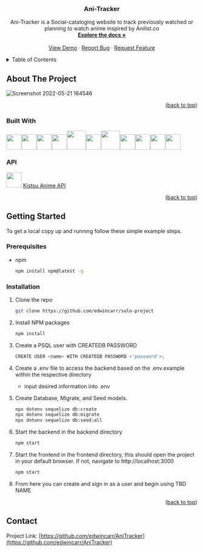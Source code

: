 <div id="top"></div>


<br />
<div align="center">

<h3 align="center">Ani-Tracker</h3>

  <p align="center">
    Ani-Tracker is a Social-cataloging website to track previously watched or planning to watch anime inspired by Anilist.co
    <br />
    <a href="https://github.com/edwincarr/AniTracker/wiki"><strong>Explore the docs »</strong></a>
    <br />
    <br />
    <a href="https://ani-tracker.herokuapp.com/">View Demo</a>
    ·
    <a href="https://github.com/edwincarr/AniTracker/issues">Report Bug</a>
    ·
    <a href="https://github.com/edwincarr/AniTracker/issues">Request Feature</a>
  </p>
</div>



<!-- TABLE OF CONTENTS -->
<details>
  <summary>Table of Contents</summary>
  <ol>
    <li>
      <a href="#about-the-project">About The Project</a>
      <ul>
        <li><a href="#built-with">Built With</a></li>
      </ul>
    </li>
    <li>
      <a href="#getting-started">Getting Started</a>
      <ul>
        <li><a href="#prerequisites">Prerequisites</a></li>
        <li><a href="#installation">Installation</a></li>
      </ul>
    </li>
    <li><a href="#contact">Contact</a></li>
  </ol>
</details>



<!-- ABOUT THE PROJECT -->
## About The Project

![Screenshot 2022-05-21 164546](https://user-images.githubusercontent.com/69633370/169668433-841c32af-0efb-4566-b03a-6c145978d369.png)

<p align="right">(<a href="#top">back to top</a>)</p>



### Built With
<img  src="https://cdn.jsdelivr.net/gh/devicons/devicon/icons/javascript/javascript-original.svg"  height=40/><img src="https://cdn.jsdelivr.net/gh/devicons/devicon/icons/react/react-original.svg" height=40/><img src="https://cdn.jsdelivr.net/gh/devicons/devicon/icons/redux/redux-original.svg" height=40/><img src="https://icongr.am/devicon/python-plain.svg?size=128&color=ffffff" height=40/><img src="https://icongr.am/devicon/docker-original.svg" height=50/><img  src="https://cdn.jsdelivr.net/gh/devicons/devicon/icons/postgresql/postgresql-original.svg"  height=40/><img src="https://cdn.jsdelivr.net/gh/devicons/devicon/icons/sqlalchemy/sqlalchemy-original.svg" height=50/><img  src="https://cdn.jsdelivr.net/gh/devicons/devicon/icons/flask/flask-original.svg"  height=40/><img  src="https://cdn.jsdelivr.net/gh/devicons/devicon/icons/css3/css3-original.svg"  height=40/><img  src="https://cdn.jsdelivr.net/gh/devicons/devicon/icons/html5/html5-original.svg"  height=40/><img  src="https://cdn.jsdelivr.net/gh/devicons/devicon/icons/git/git-original.svg"  height=40/>

### API

<img src="https://play-lh.googleusercontent.com/fJbHIg6QrqzVD18nUvHXDHA-l3X9FVz5qUNhESnKKRdCspaUnXt4L83eD7nnWZZyzw" height=40/>
<a href="https://kitsu.docs.apiary.io/#">Kistsu Anime API</a>

<p align="right">(<a href="#top">back to top</a>)</p>



<!-- GETTING STARTED -->
## Getting Started

To get a local copy up and running follow these simple example steps.

### Prerequisites

* npm
  ```sh
  npm install npm@latest -g
  ```

### Installation

1. Clone the repo
   ```sh
   git clone https://github.com/edwincarr/solo-project
   ```
2. Install NPM packages
   ```sh
   npm install
   ```
3. Create a PSQL user with CREATEDB PASSWORD
   ```js
   CREATE USER <name> WITH CREATEDB PASSWORD <'password'>;
   ```
   
4. Create a .env file to access the backend based on the .env.example within the respective directory
      - input desired information into .env


5. Create Database, Migrate, and Seed models.
   ```sh
   npx dotenv sequelize db:create
   npx dotenv sequelize db:migrate
   npx dotenv sequelize db:seed:all
   ```
   
6. Start the backend in the backend directory
   ```sh
   npm start
   ```
   
8. Start the frontend in the frontend directory, this should open the project in your default browser. If not, navigate to http://localhost:3000
   ```sh
   npm start
   ```
   
9. From here you can create and sign in as a user and begin using TBD NAME


<p align="right">(<a href="#top">back to top</a>)</p>



<!-- CONTACT -->
## Contact

Project Link: [https://github.com/edwincarr/AniTracker](https://github.com/edwincarr/AniTracker)
